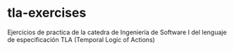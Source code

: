 # tla-exercises
Ejercicios de practica de la catedra de Ingeniería de Software I del lenguaje de especificación TLA (Temporal Logic of Actions) 
